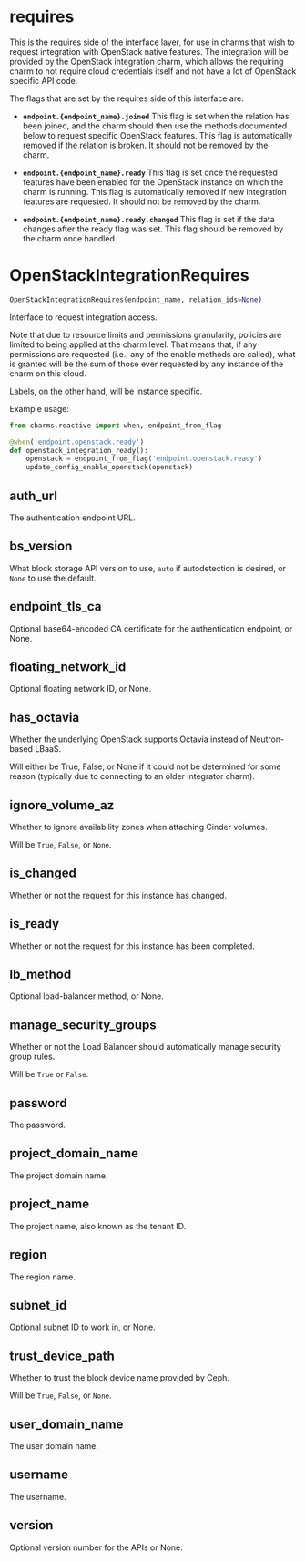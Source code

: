 <h1 id="requires">requires</h1>


This is the requires side of the interface layer, for use in charms that wish
to request integration with OpenStack native features.  The integration will be
provided by the OpenStack integration charm, which allows the requiring charm
to not require cloud credentials itself and not have a lot of OpenStack
specific API code.

The flags that are set by the requires side of this interface are:

* **`endpoint.{endpoint_name}.joined`** This flag is set when the relation
  has been joined, and the charm should then use the methods documented below
  to request specific OpenStack features.  This flag is automatically removed
  if the relation is broken.  It should not be removed by the charm.

* **`endpoint.{endpoint_name}.ready`** This flag is set once the requested
  features have been enabled for the OpenStack instance on which the charm is
  running.  This flag is automatically removed if new integration features are
  requested.  It should not be removed by the charm.

* **`endpoint.{endpoint_name}.ready.changed`** This flag is set if the data
  changes after the ready flag was set.  This flag should be removed by the
  charm once handled.

<h1 id="requires.OpenStackIntegrationRequires">OpenStackIntegrationRequires</h1>

```python
OpenStackIntegrationRequires(endpoint_name, relation_ids=None)
```

Interface to request integration access.

Note that due to resource limits and permissions granularity, policies are
limited to being applied at the charm level.  That means that, if any
permissions are requested (i.e., any of the enable methods are called),
what is granted will be the sum of those ever requested by any instance of
the charm on this cloud.

Labels, on the other hand, will be instance specific.

Example usage:

```python
from charms.reactive import when, endpoint_from_flag

@when('endpoint.openstack.ready')
def openstack_integration_ready():
    openstack = endpoint_from_flag('endpoint.openstack.ready')
    update_config_enable_openstack(openstack)
```

<h2 id="requires.OpenStackIntegrationRequires.auth_url">auth_url</h2>


The authentication endpoint URL.

<h2 id="requires.OpenStackIntegrationRequires.bs_version">bs_version</h2>


What block storage API version to use, `auto` if autodetection is
desired, or `None` to use the default.

<h2 id="requires.OpenStackIntegrationRequires.endpoint_tls_ca">endpoint_tls_ca</h2>


Optional base64-encoded CA certificate for the authentication endpoint,
or None.

<h2 id="requires.OpenStackIntegrationRequires.floating_network_id">floating_network_id</h2>


Optional floating network ID, or None.

<h2 id="requires.OpenStackIntegrationRequires.has_octavia">has_octavia</h2>


Whether the underlying OpenStack supports Octavia instead of
Neutron-based LBaaS.

Will either be True, False, or None if it could not be determined for
some reason (typically due to connecting to an older integrator charm).

<h2 id="requires.OpenStackIntegrationRequires.ignore_volume_az">ignore_volume_az</h2>


Whether to ignore availability zones when attaching Cinder volumes.

Will be `True`, `False`, or `None`.

<h2 id="requires.OpenStackIntegrationRequires.is_changed">is_changed</h2>


Whether or not the request for this instance has changed.

<h2 id="requires.OpenStackIntegrationRequires.is_ready">is_ready</h2>


Whether or not the request for this instance has been completed.

<h2 id="requires.OpenStackIntegrationRequires.lb_method">lb_method</h2>


Optional load-balancer method, or None.

<h2 id="requires.OpenStackIntegrationRequires.manage_security_groups">manage_security_groups</h2>


Whether or not the Load Balancer should automatically manage security
group rules.

Will be `True` or `False`.

<h2 id="requires.OpenStackIntegrationRequires.password">password</h2>


The password.

<h2 id="requires.OpenStackIntegrationRequires.project_domain_name">project_domain_name</h2>


The project domain name.

<h2 id="requires.OpenStackIntegrationRequires.project_name">project_name</h2>


The project name, also known as the tenant ID.

<h2 id="requires.OpenStackIntegrationRequires.region">region</h2>


The region name.

<h2 id="requires.OpenStackIntegrationRequires.subnet_id">subnet_id</h2>


Optional subnet ID to work in, or None.

<h2 id="requires.OpenStackIntegrationRequires.trust_device_path">trust_device_path</h2>


Whether to trust the block device name provided by Ceph.

Will be `True`, `False`, or `None`.

<h2 id="requires.OpenStackIntegrationRequires.user_domain_name">user_domain_name</h2>


The user domain name.

<h2 id="requires.OpenStackIntegrationRequires.username">username</h2>


The username.

<h2 id="requires.OpenStackIntegrationRequires.version">version</h2>


Optional version number for the APIs or None.

